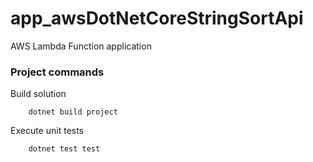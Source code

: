 # app_awsDotNetCoreStringSortApi
AWS Lambda Function application


### Project commands ###

Build solution
```
    dotnet build project
```

Execute unit tests
```
    dotnet test test
```